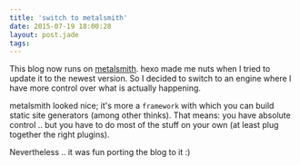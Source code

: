 ```yaml
---
title: 'switch to metalsmith'
date: 2015-07-19 18:00:28
layout: post.jade
tags:
---
```


[metalsmith]: http://metalsmith.io

This blog now runs on [metalsmith]. hexo made me nuts when I tried to update it to the newest version. So I decided to switch to an engine where I have more control over what is actually happening.

metalsmith looked nice; it's more a `framework` with which you can build static site generators (among other thinks). That means: you have absolute control .. but you have to do most of the stuff on your own (at least plug together the right plugins).

Nevertheless .. it was fun porting the blog to it :)
